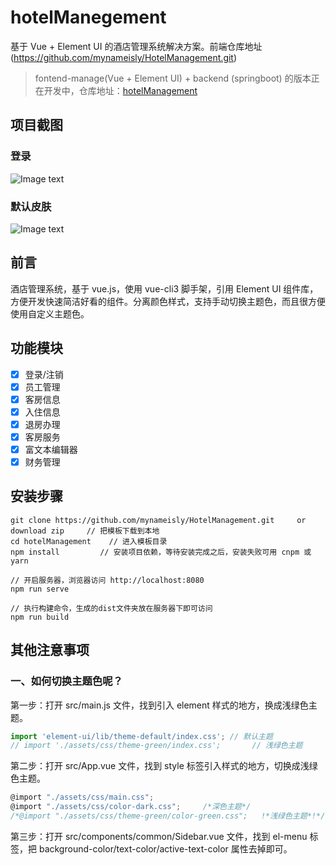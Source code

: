 # hotelManegement

基于 Vue + Element UI 的酒店管理系统解决方案。前端仓库地址(https://github.com/mynameisly/HotelManagement.git)

> fontend-manage(Vue + Element UI) + backend (springboot) 的版本正在开发中，仓库地址：[hotelManagement](http://120.24.186.190/XXX)


## 项目截图

### 登录

![Image text](https://github.com/mynameisly/HotelManagement/master/screenshots/login.png)

### 默认皮肤

![Image text](https://github.com/mynameisly/HotelManagement/master/screenshots/home.png)




## 前言

酒店管理系统，基于 vue.js，使用 vue-cli3 脚手架，引用 Element UI 组件库，方便开发快速简洁好看的组件。分离颜色样式，支持手动切换主题色，而且很方便使用自定义主题色。

## 功能模块

-   [x] 登录/注销
-   [x] 员工管理
-   [x] 客房信息
-   [x] 入住信息
-   [x] 退房办理
-   [x] 客房服务
-   [x] 富文本编辑器
-   [x] 财务管理

## 安装步骤

```
git clone https://github.com/mynameisly/HotelManagement.git     or download zip     // 把模板下载到本地
cd hotelManagement    // 进入模板目录
npm install         // 安装项目依赖，等待安装完成之后，安装失败可用 cnpm 或 yarn

// 开启服务器，浏览器访问 http://localhost:8080
npm run serve

// 执行构建命令，生成的dist文件夹放在服务器下即可访问
npm run build
```

## 其他注意事项

### 一、如何切换主题色呢？

第一步：打开 src/main.js 文件，找到引入 element 样式的地方，换成浅绿色主题。

```javascript
import 'element-ui/lib/theme-default/index.css'; // 默认主题
// import './assets/css/theme-green/index.css';       // 浅绿色主题
```

第二步：打开 src/App.vue 文件，找到 style 标签引入样式的地方，切换成浅绿色主题。

```javascript
@import "./assets/css/main.css";
@import "./assets/css/color-dark.css";     /*深色主题*/
/*@import "./assets/css/theme-green/color-green.css";   !*浅绿色主题*!*/
```

第三步：打开 src/components/common/Sidebar.vue 文件，找到 el-menu 标签，把 background-color/text-color/active-text-color 属性去掉即可。

